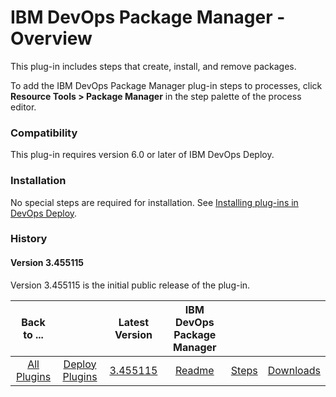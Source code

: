 
# IBM DevOps Package Manager - Overview

This plug-in includes steps that create, install, and remove packages.

To add the IBM DevOps Package Manager plug-in steps to processes, click **Resource Tools > Package Manager** in the step palette of the process editor.

### Compatibility

This plug-in requires version 6.0 or later of IBM DevOps Deploy.

### Installation

No special steps are required for installation. See [Installing plug-ins in DevOps Deploy](https://community.ibm.com/community/user/wasdevops/blogs/laurel-dickson-bull1/2022/06/13/install-plugins "Installing plug-ins in DevOps Deploy").

### History

#### Version 3.455115

Version 3.455115 is the initial public release of the plug-in.



|Back to ...||Latest Version|IBM DevOps Package Manager |||
| :---: | :---: | :---: | :---: | :---: | :---: |
|[All Plugins](../../index.md)|[Deploy Plugins](../README.md)|[3.455115](https://raw.githubusercontent.com/UrbanCode/IBM-UCD-PLUGINS/main/files/UrbanCodePackageManager/Urbancode_Package_Manager-3.455115.zip)|[Readme](README.md)|[Steps](steps.md)|[Downloads](downloads.md)|
